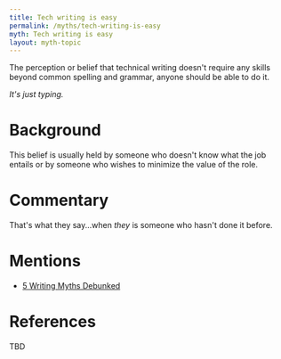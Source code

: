 ```yaml
---
title: Tech writing is easy
permalink: /myths/tech-writing-is-easy
myth: Tech writing is easy
layout: myth-topic
---
```


The perception or belief that technical writing doesn't require any skills beyond common spelling and grammar, anyone should be able to do it. 

_It's just typing._

# Background

This belief is usually held by someone who doesn't know what the job entails or by someone who wishes to minimize the value of the role.

# Commentary

That's what they say...when _they_ is someone who hasn't done it before.

# Mentions

* [5 Writing Myths Debunked]({{site.mybaseurl}}/refs/5-writing-myths-debunked)

# References

TBD
